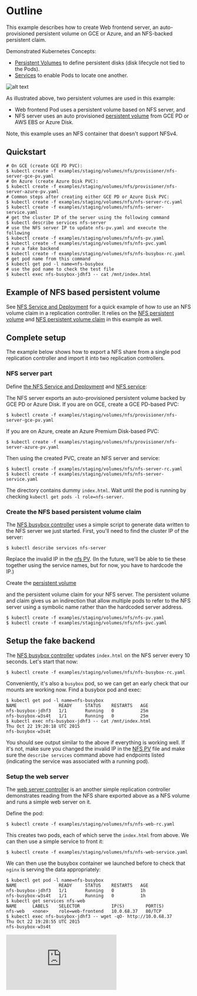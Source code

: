 # Outline

This example describes how to create Web frontend server, an auto-provisioned persistent volume on GCE or Azure, and an NFS-backed persistent claim.

Demonstrated Kubernetes Concepts:

* [Persistent Volumes](https://kubernetes.io/docs/concepts/storage/persistent-volumes/) to
  define persistent disks (disk lifecycle not tied to the Pods).
* [Services](https://kubernetes.io/docs/concepts/services-networking/service/) to enable Pods to
  locate one another.

![alt text][nfs pv example]

As illustrated above, two persistent volumes are used in this example:

- Web frontend Pod uses a persistent volume based on NFS server, and
- NFS server uses an auto provisioned [persistent volume](https://kubernetes.io/docs/concepts/storage/persistent-volumes/) from GCE PD or AWS EBS or Azure Disk.

Note, this example uses an NFS container that doesn't support NFSv4.

[nfs pv example]: nfs-pv.png


## Quickstart

```console
# On GCE (create GCE PD PVC):
$ kubectl create -f examples/staging/volumes/nfs/provisioner/nfs-server-gce-pv.yaml
# On Azure (create Azure Disk PVC):
$ kubectl create -f examples/staging/volumes/nfs/provisioner/nfs-server-azure-pv.yaml
# Common steps after creating either GCE PD or Azure Disk PVC:
$ kubectl create -f examples/staging/volumes/nfs/nfs-server-rc.yaml
$ kubectl create -f examples/staging/volumes/nfs/nfs-server-service.yaml
# get the cluster IP of the server using the following command
$ kubectl describe services nfs-server
# use the NFS server IP to update nfs-pv.yaml and execute the following
$ kubectl create -f examples/staging/volumes/nfs/nfs-pv.yaml
$ kubectl create -f examples/staging/volumes/nfs/nfs-pvc.yaml
# run a fake backend
$ kubectl create -f examples/staging/volumes/nfs/nfs-busybox-rc.yaml
# get pod name from this command
$ kubectl get pod -l name=nfs-busybox
# use the pod name to check the test file
$ kubectl exec nfs-busybox-jdhf3 -- cat /mnt/index.html
```

## Example of NFS based persistent volume

See [NFS Service and Deployment](nfs-web-deployment.yaml) for a quick example of how to use an NFS
volume claim in a replication controller. It relies on the
[NFS persistent volume](nfs-pv.yaml) and
[NFS persistent volume claim](nfs-pvc.yaml) in this example as well.

## Complete setup

The example below shows how to export a NFS share from a single pod replication
controller and import it into two replication controllers.

### NFS server part

Define [the NFS Service and Deployment](nfs-server-deployment.yaml) and
[NFS service](nfs-server-service.yaml):

The NFS server exports an auto-provisioned persistent volume backed by GCE PD or Azure Disk. If you are on GCE, create a GCE PD-based PVC:

```console
$ kubectl create -f examples/staging/volumes/nfs/provisioner/nfs-server-gce-pv.yaml
```

If you are on Azure, create an Azure Premium Disk-based PVC:

```console
$ kubectl create -f examples/staging/volumes/nfs/provisioner/nfs-server-azure-pv.yaml
```

Then using the created PVC, create an NFS server and service:

```console
$ kubectl create -f examples/staging/volumes/nfs/nfs-server-rc.yaml
$ kubectl create -f examples/staging/volumes/nfs/nfs-server-service.yaml
```

The directory contains dummy `index.html`. Wait until the pod is running
by checking `kubectl get pods -l role=nfs-server`.

### Create the NFS based persistent volume claim

The [NFS busybox controller](nfs-busybox-deployment.yaml) uses a simple script to
generate data written to the NFS server we just started. First, you'll need to
find the cluster IP of the server:

```console
$ kubectl describe services nfs-server
```

Replace the invalid IP in the [nfs PV](nfs-pv.yaml). (In the future,
we'll be able to tie these together using the service names, but for
now, you have to hardcode the IP.)

Create the [persistent volume](https://kubernetes.io/docs/concepts/storage/persistent-volumes/)

and the persistent volume claim for your NFS server. The persistent volume and
claim gives us an indirection that allow multiple pods to refer to the NFS
server using a symbolic name rather than the hardcoded server address.

```console
$ kubectl create -f examples/staging/volumes/nfs/nfs-pv.yaml
$ kubectl create -f examples/staging/volumes/nfs/nfs-pvc.yaml
```

## Setup the fake backend

The [NFS busybox controller](nfs-busybox-deployment.yaml) updates `index.html` on the
NFS server every 10 seconds. Let's start that now:

```console
$ kubectl create -f examples/staging/volumes/nfs/nfs-busybox-rc.yaml
```

Conveniently, it's also a `busybox` pod, so we can get an early check
that our mounts are working now. Find a busybox pod and exec:

```console
$ kubectl get pod -l name=nfs-busybox
NAME                READY     STATUS    RESTARTS   AGE
nfs-busybox-jdhf3   1/1       Running   0          25m
nfs-busybox-w3s4t   1/1       Running   0          25m
$ kubectl exec nfs-busybox-jdhf3 -- cat /mnt/index.html
Thu Oct 22 19:20:18 UTC 2015
nfs-busybox-w3s4t
```

You should see output similar to the above if everything is working well. If
it's not, make sure you changed the invalid IP in the [NFS PV](nfs-pv.yaml) file
and make sure the `describe services` command above had endpoints listed
(indicating the service was associated with a running pod).

### Setup the web server

The [web server controller](nfs-web-deployment.yaml) is an another simple replication
controller demonstrates reading from the NFS share exported above as a NFS
volume and runs a simple web server on it.

Define the pod:

```console
$ kubectl create -f examples/staging/volumes/nfs/nfs-web-rc.yaml
```

This creates two pods, each of which serve the `index.html` from above. We can
then use a simple service to front it:

```console
$ kubectl create -f examples/staging/volumes/nfs/nfs-web-service.yaml
```

We can then use the busybox container we launched before to check that `nginx`
is serving the data appropriately:

```console
$ kubectl get pod -l name=nfs-busybox
NAME                READY     STATUS    RESTARTS   AGE
nfs-busybox-jdhf3   1/1       Running   0          1h
nfs-busybox-w3s4t   1/1       Running   0          1h
$ kubectl get services nfs-web
NAME      LABELS    SELECTOR            IP(S)        PORT(S)
nfs-web   <none>    role=web-frontend   10.0.68.37   80/TCP
$ kubectl exec nfs-busybox-jdhf3 -- wget -qO- http://10.0.68.37
Thu Oct 22 19:28:55 UTC 2015
nfs-busybox-w3s4t
```




<!-- BEGIN MUNGE: GENERATED_ANALYTICS -->
[![Analytics](https://kubernetes-site.appspot.com/UA-36037335-10/GitHub/examples/staging/volumes/nfs/README.md?pixel)]()
<!-- END MUNGE: GENERATED_ANALYTICS -->
